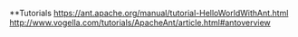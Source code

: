 **Tutorials
https://ant.apache.org/manual/tutorial-HelloWorldWithAnt.html
http://www.vogella.com/tutorials/ApacheAnt/article.html#antoverview